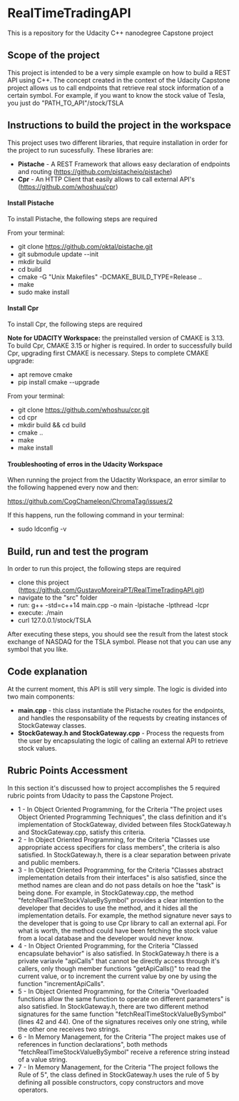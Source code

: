 # RealTimeTradingAPI
This is a repository for the Udacity C++ nanodegree Capstone project

## Scope of the project
This project is intended to be a very simple example on how to build a REST API using C++.
The concept created in the context of the Udacity Capstone project allows us to call endpoints that retrieve real stock information of a certain symbol.
For example, if you want to know the stock value of Tesla, you just do "PATH_TO_API"/stock/TSLA

## Instructions to build the project in the workspace
This project uses two different libraries, that require installation in order for the project to run sucessfully. These libraries are:

- **Pistache** - A REST Framework that allows easy declaration of endpoints and routing (https://github.com/pistacheio/pistache) 
- **Cpr** - An HTTP Client that easily allows to call external API's (https://github.com/whoshuu/cpr)

#### Install Pistache
To install Pistache, the following steps are required

From your terminal:

- git clone https://github.com/oktal/pistache.git
- git submodule update --init
- mkdir build
- cd build
- cmake -G "Unix Makefiles" -DCMAKE_BUILD_TYPE=Release ..
- make
- sudo make install

#### Install Cpr
To install Cpr, the following steps are required

**Note for UDACITY Workspace:** the preinstalled version of CMAKE is 3.13. To build Cpr, CMAKE 3.15 or higher is required.
In order to successfully build Cpr, upgrading first CMAKE is necessary.
Steps to complete CMAKE upgrade:

- apt remove cmake
- pip install cmake --upgrade

From your terminal:

- git clone https://github.com/whoshuu/cpr.git
- cd cpr
- mkdir build && cd build
- cmake ..
- make
- make install

#### Troubleshooting of erros in the Udacity Workspace
When running the project from the Udactity Workspace, an error similar to the following happened every now and then:

https://github.com/CogChameleon/ChromaTag/issues/2

If this happens, run the following command in your terminal:

- sudo ldconfig -v

## Build, run and test the program
In order to run this project, the following steps are required

- clone this project (https://github.com/GustavoMoreiraPT/RealTimeTradingAPI.git)
- navigate to the "src" folder
- run: g++ -std=c++14 main.cpp -o main -lpistache -lpthread -lcpr
- execute: ./main
- curl 127.0.0.1/stock/TSLA

After executing these steps, you should see the result from the latest stock exchange of NASDAQ for the TSLA symbol. 
Please not that you can use any symbol that you like.

## Code explanation
At the current moment, this API is still very simple. The logic is divided into two main components:

- **main.cpp** - this class instantiate the Pistache routes for the endpoints, and handles the responsability of the requests by creating instances of StockGateway classes.
- **StockGateway.h and StockGateway.cpp** - Process the requests from the user by encapsulating the logic of calling an external API to retrieve stock values.

## Rubric Points Accessment
In this section it's discussed how to project accomplishes the 5 required rubric points from Udacity to pass the Capstone Project.

- 1 - In Object Oriented Programming, for the Criteria "The project uses Object Oriented Programming Techniques", the class definition and it's implementation of StockGateway, divided between files StockGateway.h and StockGateway.cpp, satisfy this criteria.
- 2 - In Object Oriented Programming, for the Criteria "Classes use appropriate access specifiers for class members", the criteria is also satisfied. In StockGateway.h, there is a clear separation between private and public members.
- 3 - In Object Oriented Programming, for the Criteria "Classes abstract implementation details from their interfaces" is also satisfied, since the method names are clean and do not pass details on hoe the "task" is being done. For example, in StockGateway.cpp, the method "fetchRealTimeStockValueBySymbol" provides a clear intention to the developer that decides to use the method, and it hides all the implementation details. For example, the method signature never says to the developer that is going to use Cpr library to call an external api. For what is worth, the method could have been fetching the stock value from a local database and the developer would never know.
- 4 - In Object Oriented Programming, for the Criteria "Classed encapsulate behavior" is also satisfied. In StockGateway.h there is a private variavle "apiCalls" that cannot be directly access through it's callers, only though member functions "getApiCalls()" to read the current value, or to increment the current value by one by using the function "incrementApiCalls".
- 5 - In Object Oriented Programming, for the Criteria "Overloaded functions allow the same function to operate on different parameters" is also satisfied. In StockGateway.h, there are two different method signatures for the same function "fetchRealTimeStockValueBySymbol" (lines 42 and 44). One of the signatures receives only one string, while the other one receives two strings.
- 6 - In Memory Management, for the Criteria "The project makes use of references in function declarations", both methods "fetchRealTimeStockValueBySymbol" receive a reference string instead of a value string.
- 7 - In Memory Management, for the Criteria "The project follows the Rule of 5", the class defined in StockGateway.h uses the rule of 5 by defining all possible constructors, copy constructors and move operators.




